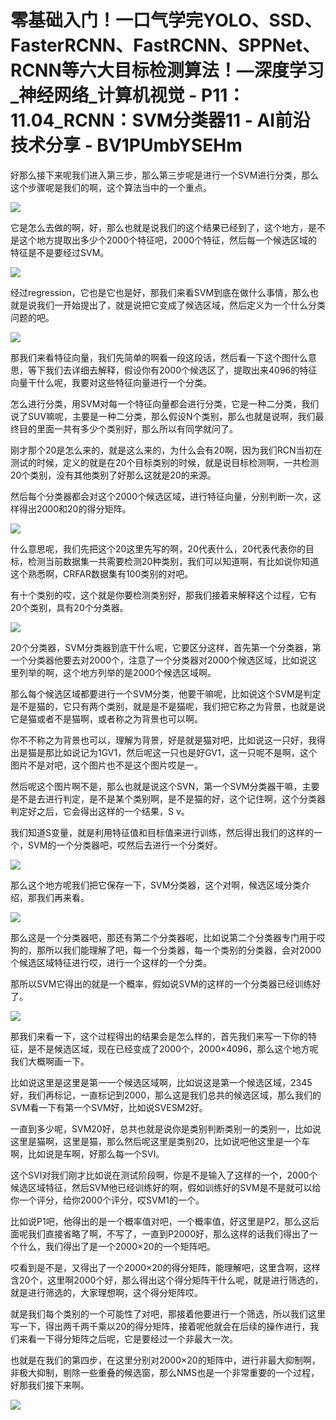 # 零基础入门！一口气学完YOLO、SSD、FasterRCNN、FastRCNN、SPPNet、RCNN等六大目标检测算法！—深度学习_神经网络_计算机视觉 - P11：11.04_RCNN：SVM分类器11 - AI前沿技术分享 - BV1PUmbYSEHm

好那么接下来呢我们进入第三步，那么第三步呢是进行一个SVM进行分类，那么这个步骤呢是我们的啊，这个算法当中的一个重点。



![](img/bf0c9b49566a98939e28dda2a64b5ec9_1.png)

它是怎么去做的啊，好，那么也就是说我们的这个结果已经到了，这个地方，是不是这个地方提取出多少个2000个特征吧，2000个特征，然后每一个候选区域的特征是不是要经过SVM。



![](img/bf0c9b49566a98939e28dda2a64b5ec9_3.png)

经过regression，它也是它也是好，那我们来看SVM到底在做什么事情，那么也就是说我们一开始提出了，就是说把它变成了候选区域，然后定义为一个什么分类问题的吧。



![](img/bf0c9b49566a98939e28dda2a64b5ec9_5.png)

那我们来看特征向量，我们先简单的啊看一段这段话，然后看一下这个图什么意思，等下我们去详细去解释，假设你有2000个候选区了，提取出来4096的特征向量干什么呢，我要对这些特征向量进行一个分类。

怎么进行分类，用SVM对每一个特征向量都会进行分类，它是一种二分类，我们说了SUV嘛呢，主要是一种二分类，那么假设N个类别，那么也就是说啊，我们最终目的里面一共有多少个类别好，那么所以有同学就问了。

刚才那个20是怎么来的，就是这么来的，为什么会有20啊，因为我们RCN当初在测试的时候，定义的就是在20个目标类别的时候，就是说目标检测啊，一共检测20个类别，没有其他类别了好那么这就是20的来源。

然后每个分类器都会对这个2000个候选区域，进行特征向量，分别判断一次，这样得出2000和20的得分矩阵。



![](img/bf0c9b49566a98939e28dda2a64b5ec9_7.png)

什么意思呢，我们先把这个20这里先写的啊，20代表什么，20代表代表你的目标，检测当前数据集一共需要检测20种类别，我们可以知道啊，有比如说你知道这个熟悉啊，CRFAR数据集有100类别的对吧。

有十个类别的哎，这个就是你要检测类别好，那我们接着来解释这个过程，它有20个类别，具有20个分类器。

![](img/bf0c9b49566a98939e28dda2a64b5ec9_9.png)

20个分类器，SVM分类器到底干什么呢，它要区分这样，首先第一个分类器，第一个分类器他要去对2000个，注意了一个分类器对2000个候选区域，比如说这里列举的啊，这个地方列举的是2000个候选区域啊。

那么每个候选区域都要进行一个SVM分类，他要干嘛呢，比如说这个SVM是判定是不是猫的，它只有两个类别，就是是不是猫呢，我们把它称之为背景，也就是说它是猫或者不是猫啊，或者称之为背景也可以啊。

你不不称之为背景也可以，理解为背景，好是就是猫对吧，比如说这一只好，我得出是猫是那比如说记为1GV1，然后呢这一只也是好GV1，这一只呢不是啊，这个图片不是对吧，这个图片也不是这个图片哎是一。

然后呢这个图片啊不是，那么也就是说这个SVN，第一个SVM分类器干嘛，主要是不是去进行判定，是不是某个类别啊，是不是猫的好，这个记住啊，这个分类器判定好之后，它会得出这样的一个结果，S v。

我们知道S变量，就是利用特征值和目标值来进行训练，然后得出我们的这样的一个，SVM的一个分类器吧，哎然后去进行一个分类好。



![](img/bf0c9b49566a98939e28dda2a64b5ec9_11.png)

那么这个地方呢我们把它保存一下，SVM分类器，这个对啊，候选区域分类介绍，那我们再来看。

![](img/bf0c9b49566a98939e28dda2a64b5ec9_13.png)

那么这是一个分类器吧，那还有第二个分类器呢，比如说第二个分类器专门用于哎狗的，那所以我们能理解了吧，每一个分类器，每一个类别的分类器，会对2000个候选区域特征进行哎，进行一个这样的一个分类。

那所以SVM它得出的就是一个概率，假如说SVM的这样的一个分类器已经训练好了。

![](img/bf0c9b49566a98939e28dda2a64b5ec9_15.png)

那我们来看一下，这个过程得出的结果会是怎么样的，首先我们来写一下你的特征，是不是候选区域，现在已经变成了2000个，2000×4096，那么这个地方呢我们大概啊画一下。

比如说这里是这里是第一一个候选区域啊，比如说这是第一个候选区域，2345好，我们再标记，一直标记到2000，那么这是我们总共的候选区域，那么我们的SVM看一下有第一个SVM好，比如说SVESM2好。

一直到多少呢，SVM20好，总共也就是说你是类别判断类别一的类别一，比如说这里是猫啊，这里是猫，那么然后呢这里是类别20，比如说吧他这里是一个车啊，比如说是车啊，好那么每一个SVI。

这个SVI对我们刚才比如说在测试阶段啊，你是不是输入了这样的一个，2000个候选区域特征，然后SVM他已经训练好的啊，假如训练好的SVM是不是就可以给你一个评分，给你2000个评分，哎SVM1的一个。

比如说P1吧，他得出的是一个概率值对吧，一个概率值，好这里是P2，那么这后面呢我们直接省略了啊，不写了，一直到P2000好，那么这样的话我们得出了一个什么，我们得出了是一个2000×20的一个矩阵吧。

哎看到是不是，又得出了一个2000×20的得分矩阵，能理解吧，这里含啊，这样含20个，这里啊2000个好，那么得出这个得分矩阵干什么呢，就是进行筛选的，就是进行筛选的，大家理想啊，这个得分矩阵哎。

就是我们每个类别的一个可能性了对吧，那接着他要进行一个筛选，所以我们这里写一下，得出两千两千乘以20的得分矩阵，接着呢他就会在后续的操作进行，我们来看一下得分矩阵之后呢，它是要经过一个非最大一次。

也就是在我们的第四步，在这里分别对2000×20的矩阵中，进行非最大抑制啊，非极大抑制，剔除一些重叠的候选窗，那么NMS也是一个非常重要的一个过程，好那我们接下来啊。



![](img/bf0c9b49566a98939e28dda2a64b5ec9_17.png)
